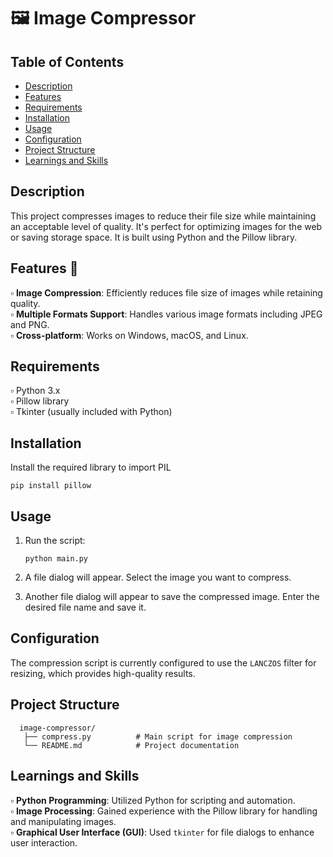 # 🖼️ Image Compressor

## Table of Contents
- [Description](#description)
- [Features](#features-)
- [Requirements](#requirements)
- [Installation](#installation)
- [Usage](#usage)
- [Configuration](#configuration)
- [Project Structure](#project-structure)
- [Learnings and Skills](#learnings-and-skills)

## Description 

This project compresses images to reduce their file size while maintaining an acceptable level of quality. It's perfect for optimizing images for the web or saving storage space.
It is built using Python and the Pillow library.<br>

## Features 📄

▫️ **Image Compression**: Efficiently reduces file size of images while retaining quality.<br>
▫️ **Multiple Formats Support**: Handles various image formats including JPEG and PNG.<br>
▫️ **Cross-platform**: Works on Windows, macOS, and Linux.<br>

## Requirements

▫️ Python 3.x<br>
▫️ Pillow library<br>
▫️ Tkinter (usually included with Python)<br>

## Installation

Install the required library to import PIL<br>

    pip install pillow 

## Usage

 1. Run the script:<br>

        python main.py
    
2. A file dialog will appear. Select the image you want to compress.<br>
3. Another file dialog will appear to save the compressed image. Enter the desired file name and save it.<br>

## Configuration

The compression script is currently configured to use the <code>LANCZOS</code> filter for resizing, which provides high-quality results.<br>

## Project Structure

      image-compressor/
       ├── compress.py          # Main script for image compression
       └── README.md            # Project documentation

## Learnings and Skills

▫️ **Python Programming**: Utilized Python for scripting and automation.<br>
▫️ **Image Processing**: Gained experience with the Pillow library for handling and manipulating images.<br>
▫️ **Graphical User Interface (GUI)**: Used <code>tkinter</code> for file dialogs to enhance user interaction.<br>

